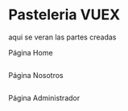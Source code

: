 <h1>Pasteleria VUEX</h1>
aqui se veran las partes creadas 
  <br>
  <p>Página Home</p>
  <img href"https://github.com/miguelapol/pasteleria_VUEX/blob/main/home_page.png">
  <br>
  <p>Página Nosotros</p>
  <img href"https://github.com/miguelapol/pasteleria_VUEX/blob/main/nosotros_page.png">
  <br>
  <p>Página Administrador</p>
  <img href"https://github.com/miguelapol/pasteleria_VUEX/blob/main/admin_page.png">
